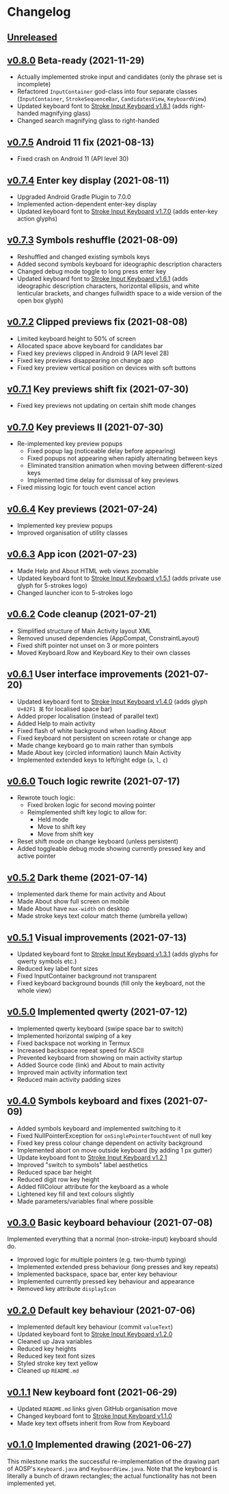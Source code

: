 # Changelog


## [Unreleased]


## [v0.8.0] Beta-ready (2021-11-29)

- Actually implemented stroke input and candidates
  (only the phrase set is incomplete)
- Refactored `InputContainer` god-class into four separate classes
  (`InputContainer`, `StrokeSequenceBar`, `CandidatesView`, `KeyboardView`)
- Updated keyboard font to [Stroke Input Keyboard v1.8.1]
  (adds right-handed magnifying glass)
- Changed search magnifying glass to right-handed


## [v0.7.5] Android 11 fix (2021-08-13)

- Fixed crash on Android 11 (API level 30)


## [v0.7.4] Enter key display (2021-08-11)

- Upgraded Android Gradle Plugin to 7.0.0
- Implemented action-dependent enter-key display
- Updated keyboard font to [Stroke Input Keyboard v1.7.0]
  (adds enter-key action glyphs)


## [v0.7.3] Symbols reshuffle (2021-08-09)

- Reshuffled and changed existing symbols keys
- Added second symbols keyboard for ideographic description characters
- Changed debug mode toggle to long press enter key
- Updated keyboard font to [Stroke Input Keyboard v1.6.1]
  (adds ideographic description characters, horizontal ellipsis,
  and white lenticular brackets, and changes fullwidth space to
  a wide version of the open box glyph)


## [v0.7.2] Clipped previews fix (2021-08-08)

- Limited keyboard height to 50% of screen
- Allocated space above keyboard for candidates bar
- Fixed key previews clipped in Android 9 (API level 28)
- Fixed key previews disappearing on change app
- Fixed key preview vertical position on devices with soft buttons


## [v0.7.1] Key previews shift fix (2021-07-30)

- Fixed key previews not updating on certain shift mode changes


## [v0.7.0] Key previews II (2021-07-30)

- Re-implemented key preview popups
  - Fixed popup lag (noticeable delay before appearing)
  - Fixed popups not appearing when rapidly alternating between keys
  - Eliminated transition animation when moving between different-sized keys
  - Implemented time delay for dismissal of key previews
- Fixed missing logic for touch event cancel action


## [v0.6.4] Key previews (2021-07-24)

- Implemented key preview popups
- Improved organisation of utility classes


## [v0.6.3] App icon (2021-07-23)

- Made Help and About HTML web views zoomable
- Updated keyboard font to [Stroke Input Keyboard v1.5.1]
  (adds private use glyph for 5-strokes logo)
- Changed launcher icon to 5-strokes logo


## [v0.6.2] Code cleanup (2021-07-21)

- Simplified structure of Main Activity layout XML
- Removed unused dependencies (AppCompat, ConstraintLayout)
- Fixed shift pointer not unset on 3 or more pointers
- Moved Keyboard.Row and Keyboard.Key to their own classes


## [v0.6.1] User interface improvements (2021-07-20)

- Updated keyboard font to [Stroke Input Keyboard v1.4.0]
  (adds glyph `U+82F1 英` for localised space bar)
- Added proper localisation (instead of parallel text)
- Added Help to main activity
- Fixed flash of white background when loading About
- Fixed keyboard not persistent on screen rotate or change app
- Made change keyboard go to main rather than symbols
- Made About key (circled information) launch Main Activity
- Implemented extended keys to left/right edge (`a`, `l`, `¢`)


## [v0.6.0] Touch logic rewrite (2021-07-17)

- Rewrote touch logic:
  - Fixed broken logic for second moving pointer
  - Reimplemented shift key logic to allow for:
    - Held mode
    - Move to shift key
    - Move from shift key
- Reset shift mode on change keyboard (unless persistent)
- Added toggleable debug mode showing currently pressed key and active pointer


## [v0.5.2] Dark theme (2021-07-14)

- Implemented dark theme for main activity and About
- Made About show full screen on mobile
- Made About have `max-width` on desktop
- Made stroke keys text colour match theme (umbrella yellow)


## [v0.5.1] Visual improvements (2021-07-13)

- Updated keyboard font to [Stroke Input Keyboard v1.3.1]
  (adds glyphs for qwerty symbols etc.)
- Reduced key label font sizes
- Fixed InputContainer background not transparent
- Fixed keyboard background bounds (fill only the keyboard, not the whole view)


## [v0.5.0] Implemented qwerty (2021-07-12)

- Implemented qwerty keyboard (swipe space bar to switch)
- Implemented horizontal swiping of a key
- Fixed backspace not working in Termux
- Increased backspace repeat speed for ASCII
- Prevented keyboard from showing on main activity startup
- Added Source code (link) and About to main activity
- Improved main activity information text
- Reduced main activity padding sizes


## [v0.4.0] Symbols keyboard and fixes (2021-07-09)

- Added symbols keyboard and implemented switching to it
- Fixed NullPointerException for `onSinglePointerTouchEvent` of null key
- Fixed key press colour change dependent on activity background
- Implemented abort on move outside keyboard (by adding 1 px gutter)
- Update keyboard font to [Stroke Input Keyboard v1.2.1]
- Improved "switch to symbols" label aesthetics
- Reduced space bar height
- Reduced digit row key height
- Added fillColour attribute for the keyboard as a whole
- Lightened key fill and text colours slightly
- Made parameters/variables final where possible


## [v0.3.0] Basic keyboard behaviour (2021-07-08)

Implemented everything that a normal (non-stroke-input) keyboard should do.

- Improved logic for multiple pointers (e.g. two-thumb typing)
- Implemented extended press behaviour (long presses and key repeats)
- Implemented backspace, space bar, enter key behaviour
- Implemented currently pressed key behaviour and appearance
- Removed key attribute `displayIcon`


## [v0.2.0] Default key behaviour (2021-07-06)

- Implemented default key behaviour (commit `valueText`)
- Updated keyboard font to [Stroke Input Keyboard v1.2.0]
- Cleaned up Java variables
- Reduced key heights
- Reduced key text font sizes
- Styled stroke key text yellow
- Cleaned up `README.md`


## [v0.1.1] New keyboard font (2021-06-29)

- Updated `README.md` links given GitHub organisation move
- Changed keyboard font to [Stroke Input Keyboard v1.1.0]
- Made key text offsets inherit from Row from Keyboard


## [v0.1.0] Implemented drawing (2021-06-27)

This milestone marks the successful re-implementation
of the drawing part of AOSP's `Keyboard.java` and `KeyboardView.java`.
Note that the keyboard is literally a bunch of drawn rectangles;
the actual functionality has not been implemented yet.


[Unreleased]:
  https://github.com/stroke-input/stroke-input-android/compare/v0.8.0...HEAD
[v0.8.0]:
  https://github.com/stroke-input/stroke-input-android/compare/v0.7.5...v0.8.0
[v0.7.5]:
  https://github.com/stroke-input/stroke-input-android/compare/v0.7.4...v0.7.5
[v0.7.4]:
  https://github.com/stroke-input/stroke-input-android/compare/v0.7.3...v0.7.4
[v0.7.3]:
  https://github.com/stroke-input/stroke-input-android/compare/v0.7.2...v0.7.3
[v0.7.2]:
  https://github.com/stroke-input/stroke-input-android/compare/v0.7.1...v0.7.2
[v0.7.1]:
  https://github.com/stroke-input/stroke-input-android/compare/v0.7.0...v0.7.1
[v0.7.0]:
  https://github.com/stroke-input/stroke-input-android/compare/v0.6.4...v0.7.0
[v0.6.4]:
  https://github.com/stroke-input/stroke-input-android/compare/v0.6.3...v0.6.4
[v0.6.3]:
  https://github.com/stroke-input/stroke-input-android/compare/v0.6.2...v0.6.3
[v0.6.2]:
  https://github.com/stroke-input/stroke-input-android/compare/v0.6.1...v0.6.2
[v0.6.1]:
  https://github.com/stroke-input/stroke-input-android/compare/v0.6.0...v0.6.1
[v0.6.0]:
  https://github.com/stroke-input/stroke-input-android/compare/v0.5.2...v0.6.0
[v0.5.2]:
  https://github.com/stroke-input/stroke-input-android/compare/v0.5.1...v0.5.2
[v0.5.1]:
  https://github.com/stroke-input/stroke-input-android/compare/v0.5.0...v0.5.1
[v0.5.0]:
  https://github.com/stroke-input/stroke-input-android/compare/v0.4.0...v0.5.0
[v0.4.0]:
  https://github.com/stroke-input/stroke-input-android/compare/v0.3.0...v0.4.0
[v0.3.0]:
  https://github.com/stroke-input/stroke-input-android/compare/v0.2.0...v0.3.0
[v0.2.0]:
  https://github.com/stroke-input/stroke-input-android/compare/v0.1.1...v0.2.0
[v0.1.1]:
  https://github.com/stroke-input/stroke-input-android/compare/v0.1.0...v0.1.1
[v0.1.0]:
  https://github.com/stroke-input/stroke-input-android/releases/tag/v0.1.0

[Stroke Input Keyboard v1.8.1]:
  https://github.com/stroke-input/stroke-input-font/releases/tag/v1.8.1
[Stroke Input Keyboard v1.7.0]:
  https://github.com/stroke-input/stroke-input-font/releases/tag/v1.7.0
[Stroke Input Keyboard v1.6.1]:
  https://github.com/stroke-input/stroke-input-font/releases/tag/v1.6.1
[Stroke Input Keyboard v1.5.1]:
  https://github.com/stroke-input/stroke-input-font/releases/tag/v1.5.1
[Stroke Input Keyboard v1.4.0]:
  https://github.com/stroke-input/stroke-input-font/releases/tag/v1.4.0
[Stroke Input Keyboard v1.3.1]:
  https://github.com/stroke-input/stroke-input-font/releases/tag/v1.3.1
[Stroke Input Keyboard v1.2.1]:
  https://github.com/stroke-input/stroke-input-font/releases/tag/v1.2.1
[Stroke Input Keyboard v1.1.0]:
  https://github.com/stroke-input/stroke-input-font/releases/tag/v1.1.0
[Stroke Input Keyboard v1.2.0]:
  https://github.com/stroke-input/stroke-input-font/releases/tag/v1.2.0
